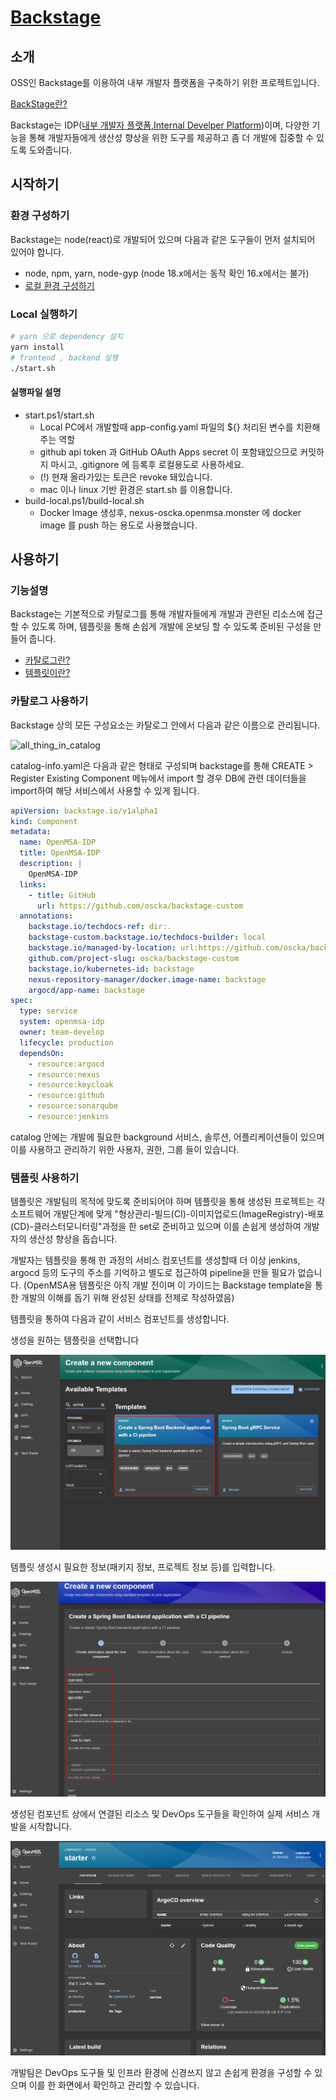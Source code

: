 <!-- <h1 align="center">
    <a href="https://amplication.com/#gh-light-mode-only">
    <img src="./.github/assets/amplication-logo-light-mode.svg">
    </a>
    <a href="https://amplication.com/#gh-dark-mode-only">
    <img src="./.github/assets/amplication-logo-dark-mode.svg">
    </a>
</h1>

<h4 align="center">
  <a href="https://github.com/oscka/backstage-custom/actions/workflows/ci.yml">
    <img src="https://img.shields.io/github/actions/workflow/status/oscka/backstage-custom/ci.yml?branch=main&label=pipeline&style=flat-square" alt="continuous integration" style="height: 20px;">
  </a>
  <a href="https://opensource.org/licenses/Apache-2.0">
    <img src="https://img.shields.io/badge/apache%202.0-blue.svg?style=flat-square&label=license" alt="license" style="height: 20px;">
  </a>
</h4> -->

# [Backstage](https://backstage.io)

## 소개

OSS인 Backstage를 이용하여 내부 개발자 플랫폼을 구축하기 위한 프로젝트입니다.

[BackStage란?](./docs/index.md)

Backstage는 IDP([내부 개발자 플랫폼,Internal Develper Platform](https://www.redhat.com/ko/topics/devops/what-is-an-internal-developer-platform))이며, 다양한 기능을 통해 개발자들에게 생산성 향상을 위한 도구를 제공하고 좀 더 개발에 집중할 수 있도록 도와줍니다.

## 시작하기

### 환경 구성하기

Backstage는 node(react)로 개발되어 있으며 다음과 같은 도구들이 먼저 설치되어 있어야 합니다. 

- node, npm, yarn, node-gyp (node 18.x에서는 동작 확인 16.x에서는 불가)
- [로컬 환경 구성하기](./docs/local-dev/local-develop.md)

### Local 실행하기
```sh
# yarn 으로 dependency 설치
yarn install
# frontend , backend 실행
./start.sh
```

#### 실행파일 설명
- start.ps1/start.sh
    - Local PC에서 개발할때 app-config.yaml 파일의 ${} 처리된 변수를 치환해주는 역할
    - github api token 과 GitHub OAuth Apps secret 이 포함돼있으므로 커밋하지 마시고, .gitignore 에 등록후 로컬용도로 사용하세요.
    - (!) 현재 올라가있는 토큰은 revoke 돼있습니다.
    - mac 이나 linux 기반 환경은 start.sh 를 이용합니다.
- build-local.ps1/build-local.sh
    - Docker Image 생성후, nexus-oscka.openmsa.monster 에 docker image 를 push 하는 용도로 사용했습니다.

<!-- ### backstage 설치된 서버 -->
<!-- ```
# osckorea wifi 접속후
ssh oscka@192.168.41.50 -p 22

# vagrant 파일 위치
cd server-workspace/jinseul

# vagrant 접속
vagrant ssh
``` -->

## 사용하기

### 기능설명

Backstage는 기본적으로 카탈로그를 통해 개발자들에게 개발과 관련된 리소스에 접근할 수 있도록 하며, 템플릿을 통해 손쉽게 개발에 온보딩 할 수 있도록 준비된 구성을 만들어 줍니다.

- [카탈로그란?](./docs/software-catalog.md)
- [템플릿이란?](./docs/software-templates.md)

### 카탈로그 사용하기

Backstage 상의 모든 구성요소는 카탈로그 안에서 다음과 같은 이름으로 관리됩니다.

![all_thing_in_catalog](./docs/images/guide/catalog1.png)

catalog-info.yaml은 다음과 같은 형태로 구성되며 backstage를 통해 CREATE > Register Existing Component 메뉴에서 import 할 경우 DB에 관련 데이터들을 import하여 해당 서비스에서 사용할 수 있게 됩니다.

```yaml
apiVersion: backstage.io/v1alpha1
kind: Component
metadata:
  name: OpenMSA-IDP
  title: OpenMSA-IDP
  description: |
    OpenMSA-IDP
  links:
    - title: GitHub
      url: https://github.com/oscka/backstage-custom
  annotations:
    backstage.io/techdocs-ref: dir:.
    backstage-custom.backstage.io/techdocs-builder: local
    backstage.io/managed-by-location: url:https://github.com/oscka/backstage-custom/blob/main/catalog-info.yaml
    github.com/project-slug: oscka/backstage-custom
    backstage.io/kubernetes-id: backstage
    nexus-repository-manager/docker.image-name: backstage
    argocd/app-name: backstage
spec:
  type: service
  system: openmsa-idp
  owner: team-develop
  lifecycle: production
  dependsOn:
    - resource:argocd
    - resource:nexus
    - resource:keycloak
    - resource:github
    - resource:sonarqube
    - resource:jenkins   
```

catalog 안에는 개발에 필요한 background 서비스, 솔루션, 어플리케이션들이 있으며 이를 사용하고 관리하기 위한 사용자, 권한, 그룹 들이 있습니다.

### 템플릿 사용하기

템플릿은 개발팀의 목적에 맞도록 준비되어야 하며 템플릿을 통해 생성된 프로젝트는 각 소프트웨어 개발단계에 맞게 "형상관리-빌드(CI)-이미지업로드(ImageRegistry)-배포(CD)-클러스터모니터링"과정을 한 set로 준비하고 있으며 이를 손쉽게 생성하여 개발자의 생산성 향상을 돕습니다.

개발자는 템플릿을 통해 한 과정의 서비스 컴포넌트를 생성할때 더 이상 jenkins, argocd 등의 도구의 주소를 기억하고 별도로 접근하여 pipeline을 만들 필요가 없습니다.
(OpenMSA용 템플릿은 아직 개발 전이며 이 가이드는 Backstage template을 통한 개발의 이해를 돕기 위해 완성된 상태를 전제로 작성하였음)

템플릿을 통하여 다음과 같이 서비스 컴포넌트를 생성합니다.


생성을 원하는 템플릿을 선택합니다

![템플릿선택](./docs/images/guide/templates1.png)

템플릿 생성시 필요한 정보(패키지 정보, 프로젝트 정보 등)를 입력합니다.

![템플릿필수정보입력](./docs/images/guide/templates2.png)

생성된 컴포넌트 상에서 연결된 리소스 및 DevOps 도구들을 확인하여 실제 서비스 개발을 시작합니다.

![컴포넌트생성완료](./docs/images/guide/templates3.png)

개발팀은 DevOps 도구들 및 인프라 환경에 신경쓰지 않고 손쉽게 환경을 구성할 수 있으며 이를 한 화면에서 확인하고 관리할 수 있습니다.
